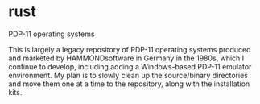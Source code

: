 # rust
PDP-11 operating systems

This is largely a legacy repository of PDP-11 operating systems produced and marketed by HAMMONDsoftware in Germany in the 1980s, 
which I continue to develop, including adding a Windows-based PDP-11 emulator environment. My plan is to slowly clean up the 
source/binary directories and move them one at a time to the repository, along with the installation kits.
